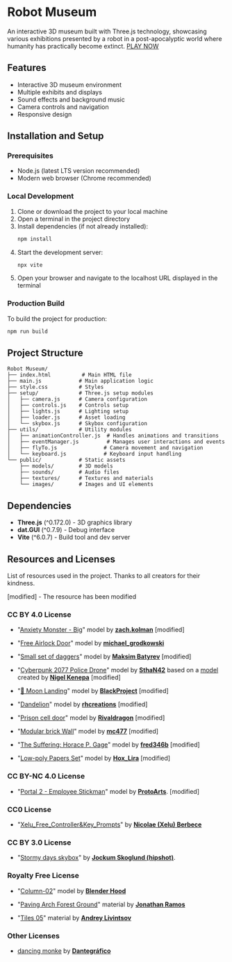 # Robot Museum

An interactive 3D museum built with Three.js technology, showcasing various exhibitions presented by a robot in a post-apocalyptic world where humanity has practically become extinct. [PLAY NOW]() 

## Features

- Interactive 3D museum environment
- Multiple exhibits and displays
- Sound effects and background music
- Camera controls and navigation
- Responsive design

## Installation and Setup

### Prerequisites

- Node.js (latest LTS version recommended)
- Modern web browser (Chrome recommended)

### Local Development

1. Clone or download the project to your local machine
2. Open a terminal in the project directory
3. Install dependencies (if not already installed):
   ```bash
   npm install
   ```
4. Start the development server:
   ```bash
   npx vite
   ```
5. Open your browser and navigate to the localhost URL displayed in the terminal

### Production Build

To build the project for production:

```bash
npm run build
```

## Project Structure

```
Robot Museum/
├── index.html          # Main HTML file
├── main.js            # Main application logic
├── style.css          # Styles
├── setup/             # Three.js setup modules
│   ├── camera.js      # Camera configuration
│   ├── controls.js    # Controls setup
│   ├── lights.js      # Lighting setup
│   ├── loader.js      # Asset loading
│   └── skybox.js      # Skybox configuration
├── utils/             # Utility modules
│   ├── animationController.js  # Handles animations and transitions
│   ├── eventManager.js         # Manages user interactions and events
│   ├── flyTo.js               # Camera movement and navigation
│   └── keyboard.js            # Keyboard input handling
└── public/            # Static assets
    ├── models/        # 3D models
    ├── sounds/        # Audio files
    ├── textures/      # Textures and materials
    └── images/        # Images and UI elements
```

## Dependencies

- **Three.js** (^0.172.0) - 3D graphics library
- **dat.GUI** (^0.7.9) - Debug interface
- **Vite** (^6.0.7) - Build tool and dev server

## Resources and Licenses

List of resources used in the project. Thanks to all creators for their kindness.

[modified] - The resource has been modified

### CC BY 4.0 License

- "[Anxiety Monster - Big](https://skfb.ly/onQsT)" model by **[zach.kolman](https://sketchfab.com/zach.kolman)** [modified]

- "[Free Airlock Door](https://skfb.ly/6UtDu)" model by **[michael_grodkowski](https://sketchfab.com/michael_grodkowski)**

- "[Small set of daggers](https://skfb.ly/6XHXI)" model by **[Maksim Batyrev](https://sketchfab.com/c3posw01)** [modified]

- "[Cyberpunk 2077 Police Drone](https://skfb.ly/oGtV7)" model by **[SthaN42](https://sketchfab.com/SthaN42)** based on a [model](https://www.artstation.com/artwork/QrN9AB) created by **[Nigel Kenepa](https://www.artstation.com/nigelkenepa)** [modified]

- "[🌙 Moon Landing](https://skfb.ly/6Rsr7)" model by **[BlackProject](https://sketchfab.com/BlackProject)** [modified]

- "[Dandelion](https://skfb.ly/6SWSN)" model by **[rhcreations](https://sketchfab.com/rhcreations)** [modified]

- "[Prison cell door](https://skfb.ly/6SppY)" model by **[Rivaldragon](https://sketchfab.com/Rivaldragon)** [modified]

- "[Modular brick Wall](https://skfb.ly/6S9uO)" model by **[mc477](https://sketchfab.com/mc477)** [modified]

- "[The Suffering: Horace P. Gage](https://skfb.ly/p8PIP)" model by **[fred346b](https://sketchfab.com/fred346b)** [modified]

- "[Low-poly Papers Set](https://skfb.ly/o8yVS)" model by **[Hox_Lira](https://sketchfab.com/hox_lira)** [modified]

### CC BY-NC 4.0 License

- "[Portal 2 - Employee Stickman](https://skfb.ly/oIDBs)" model by **[ProtoArts](https://sketchfab.com/ProtoArts)**. [modified]

### CC0 License

- "[Xelu_Free_Controller&Key_Prompts](https://thoseawesomeguys.com/prompts/)" by **[Nicolae (Xelu) Berbece](https://thoseawesomeguys.com/about/)**

### CC BY 3.0 License

- "[Stormy days skybox](https://opengameart.org/content/stormy-days-skybox)" by **[Jockum Skoglund (hipshot)](https://www.zfight.com/)**.

### Royalty Free License

- "[Column-02](https://www.blenderkit.com/asset-gallery-detail/72a666c4-f78d-4ff2-8412-3f93da5a7052/)" model by **[Blender Hood](https://www.blenderkit.com/asset-gallery?query=author_id:471049)**

- "[Paving Arch Forest Ground](https://www.blenderkit.com/asset-gallery-detail/4fea87a6-5513-4c7c-b44d-280c10c0339a/)" material by **[Jonathan Ramos](https://jonramos.artstation.com/)**

- "[Tiles 05](https://www.blenderkit.com/asset-gallery-detail/0c4ec5a9-03c2-40d0-8856-e63033b881b8/)" material by **[Andrey Livintsov](https://www.linkedin.com/in/andreylivintsov/)**

### Other Licenses

- [dancing monke](https://pixabay.com/gifs/mono-dancing-happy-monkey-435/) by **[Dantegráfico](https://pixabay.com/users/dantegr%C3%A1fico-15862390/)**
